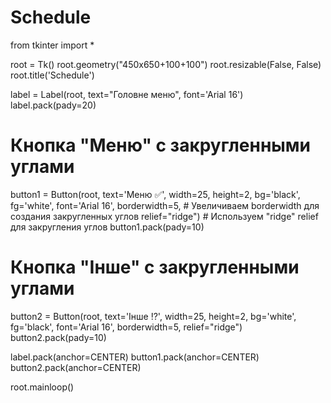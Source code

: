 # Schedule
from tkinter import *

root = Tk()
root.geometry("450x650+100+100")
root.resizable(False, False)
root.title('Schedule')

label = Label(root, text="Головне меню", font='Arial 16')
label.pack(pady=20)

# Кнопка "Меню" с закругленными углами
button1 = Button(root,
                 text='Меню ✅',
                 width=25, height=2,
                 bg='black', fg='white',
                 font='Arial 16',
                 borderwidth=5,                 # Увеличиваем borderwidth для создания закругленных углов
                 relief="ridge")                # Используем "ridge" relief для закругления углов
button1.pack(pady=10)

# Кнопка "Інше" с закругленными углами
button2 = Button(root,
                 text='Інше ⁉️',
                 width=25, height=2,
                 bg='white', fg='black',
                 font='Arial 16',
                 borderwidth=5,
                 relief="ridge")
button2.pack(pady=10)

label.pack(anchor=CENTER)
button1.pack(anchor=CENTER)
button2.pack(anchor=CENTER)

root.mainloop()
